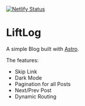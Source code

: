 [![Netlify Status](https://api.netlify.com/api/v1/badges/1dc7368a-276c-4aca-b9bf-496582fc7638/deploy-status)](https://app.netlify.com/sites/liftlog-mkt/deploys)

# LiftLog

A simple Blog built with [Astro](https://astro.build/).

The features:
- Skip Link
- Dark Mode
- Pagination for all Posts
- Next/Prev Post
- Dynamic Routing

